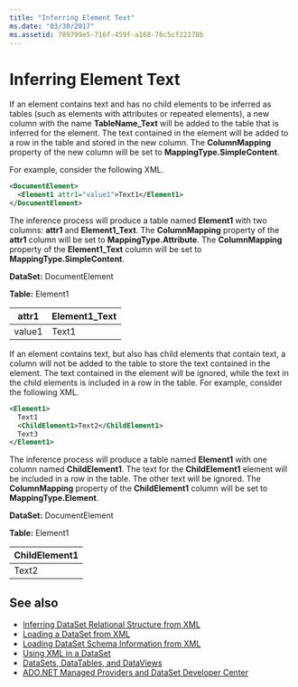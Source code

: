 ```yaml
---
title: "Inferring Element Text"
ms.date: "03/30/2017"
ms.assetid: 789799e5-716f-459f-a168-76c5cf22178b
---
```

# Inferring Element Text
If an element contains text and has no child elements to be inferred as tables (such as elements with attributes or repeated elements), a new column with the name **TableName_Text** will be added to the table that is inferred for the element. The text contained in the element will be added to a row in the table and stored in the new column. The **ColumnMapping** property of the new column will be set to **MappingType.SimpleContent**.  
  
 For example, consider the following XML.  
  
```xml  
<DocumentElement>  
  <Element1 attr1="value1">Text1</Element1>  
</DocumentElement>  
```  
  
 The inference process will produce a table named **Element1** with two columns: **attr1** and **Element1_Text**. The **ColumnMapping** property of the **attr1** column will be set to **MappingType.Attribute**. The **ColumnMapping** property of the **Element1_Text** column will be set to **MappingType.SimpleContent**.  
  
 **DataSet:** DocumentElement  
  
 **Table:** Element1  
  
|attr1|Element1_Text|  
|-----------|--------------------|  
|value1|Text1|  
  
 If an element contains text, but also has child elements that contain text, a column will not be added to the table to store the text contained in the element. The text contained in the element will be ignored, while the text in the child elements is included in a row in the table. For example, consider the following XML.  
  
```xml  
<Element1>  
  Text1  
  <ChildElement1>Text2</ChildElement1>  
  Text3  
</Element1>  
```  
  
 The inference process will produce a table named **Element1** with one column named **ChildElement1**. The text for the **ChildElement1** element will be included in a row in the table. The other text will be ignored. The **ColumnMapping** property of the **ChildElement1** column will be set to **MappingType.Element**.  
  
 **DataSet:** DocumentElement  
  
 **Table:** Element1  
  
|ChildElement1|  
|-------------------|  
|Text2|  
  
## See also

- [Inferring DataSet Relational Structure from XML](inferring-dataset-relational-structure-from-xml.md)
- [Loading a DataSet from XML](loading-a-dataset-from-xml.md)
- [Loading DataSet Schema Information from XML](loading-dataset-schema-information-from-xml.md)
- [Using XML in a DataSet](using-xml-in-a-dataset.md)
- [DataSets, DataTables, and DataViews](index.md)
- [ADO.NET Managed Providers and DataSet Developer Center](https://go.microsoft.com/fwlink/?LinkId=217917)
